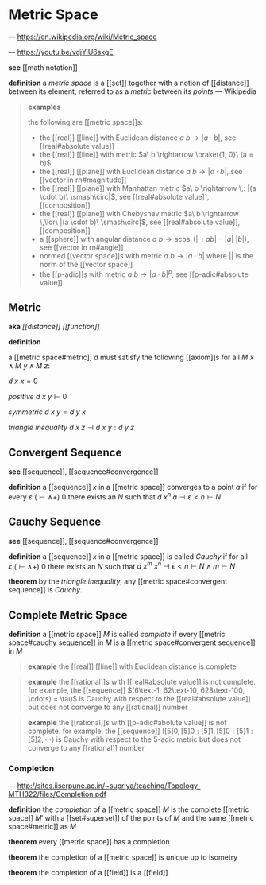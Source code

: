 # Metric Space

&mdash; <https://en.wikipedia.org/wiki/Metric_space>

&mdash; <https://youtu.be/vdjYiU6skgE>

**see** [[math notation]]

**definition** a _metric space_ is a [[set]] together with a notion of [[distance]] between its element, referred to as a _metric_ between its _points_ &mdash; Wikipedia

> **examples**
>
> the following are [[metric space]]s:
>
> - the [[real]] [[line]] with Euclidean distance $a\ b \rightarrow |a \cdot b|$, see [[real#absolute value]]
> - the [[real]] [[line]] with metric $a\ b \rightarrow \braket{1, 0}\ (a = b)$
> - the [[real]] [[plane]] with Euclidean distance $a\ b \rightarrow |a \cdot b|$, see [[vector in rn#magnitude]]
> - the [[real]] [[plane]] with Manhattan metric $a\ b \rightarrow \,: |(a \cdot b)\ \smash\circ|$, see [[real#absolute value]], [[composition]]
> - the [[real]] [[plane]] with Chebyshev metric $a\ b \rightarrow \,\lor\ |(a \cdot b)\ \smash\circ|$, see [[real#absolute value]], [[composition]]
> - a [[sphere]] with angular distance $a\ b \rightarrow \operatorname{acos}\ (|\,: ab| - |a|\ |b|)$, see [[vector in rn#angle]]
> - normed [[vector space]]s with metric $a\ b \rightarrow |a \cdot b|$ where $||$ is the norm of the [[vector space]]
> - the [[p-adic]]s with metric $a\ b \rightarrow |a \cdot b|^p$, see [[p-adic#absolute value]]

## Metric

**aka** _[[distance]] [[function]]_

**definition**

a [[metric space#metric]] $d$ must satisfy the following [[axiom]]s for all $M\ x \land M\ y \land M\ z$:

$d\ x\ x = 0$

_positive_ $d\ x\ y \vdash 0$

_symmetric_ $d\ x\ y = d\ y\ x$

_triangle inequality_ $d\ x\ z \dashv d\ x\ y : d\ y\ z$

## Convergent Sequence

**see** [[sequence]], [[sequence#convergence]]

**definition** a [[sequence]] $x$ in a [[metric space]] converges to a point $a$ if for every $\varepsilon\ (\vdash \land +)\ 0$ there exists an $N$ such that $d\ x^n\ a \dashv \varepsilon < n \vdash N$

## Cauchy Sequence

**see** [[sequence]], [[sequence#convergence]]

**definition** a [[sequence]] $x$ in a [[metric space]] is called _Cauchy_ if for all $\varepsilon\ (\vdash \land +)\ 0$ there exists an $N$ such that $d\ x^m\ x^n \dashv \epsilon < n \vdash N \land m \vdash N$

**theorem** by the _triangle inequality_, any [[metric space#convergent sequence]] is _Cauchy_.

## Complete Metric Space

**definition** a [[metric space]] $M$ is called _complete_ if every [[metric space#cauchy sequence]] in $M$ is a [[metric space#convergent sequence]] in $M$

> **example** the [[real]] [[line]] with Euclidean distance is complete

> **example** the [[rational]]s with [[real#absolute value]] is not complete. for example, the [[sequence]] $(6\text-1, 62\text-10, 628\text-100, \cdots) = \tau$ is Cauchy with respect to the [[real#absolute value]] but does not converge to any [[rational]] number

> **example** the [[rational]]s with [[p-adic#abolute value]] is not complete. for example, the [[sequence]] $([5]0, [5]0 : [5]1, [5]0 : [5]1 : [5]2, \cdots)$ is Cauchy with respect to the $5$-adic metric but does not converge to any [[rational]] number

### Completion

&mdash; <http://sites.iiserpune.ac.in/~supriya/teaching/Topology-MTH322/files/Completion.pdf>

**definition** the _completion_ of a [[metric space]] $M$ is the complete [[metric space]] $M'$ with a [[set#superset]] of the points of $M$ and the same [[metric space#metric]] as $M$

**theorem** every [[metric space]] has a completion

**theorem** the completion of a [[metric space]] is unique up to isometry

**theorem** the completion of a [[field]] is a [[field]]
